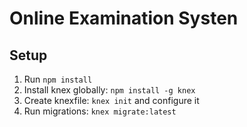 # Online Examination Systen  
## Setup  
1. Run `npm install`  
2. Install knex globally: `npm install -g knex`  
3. Create knexfile: `knex init` and configure it
4. Run migrations: `knex migrate:latest`
